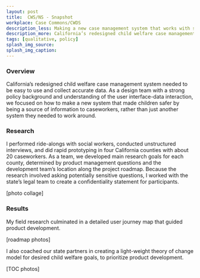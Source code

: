 ```yaml
---
layout: post
title:  CWS/NS - Snapshot
workplace: Case Commons/CWDS
description_less: Making a new case management system that works with social workers, instead of against them.
description_more: California’s redesigned child welfare case management system needed to be easy to use and collect accurate data. As a design team with a strong policy background and understanding of the user interface-data interaction, we focused on <strong>how to make a new system that made children safer by being a source of information to caseworkers, rather than just another system they needed to work around</strong>.
tags: [qualitative, policy]
splash_img_source: 
splash_img_caption: 
---
```


### Overview
California’s redesigned child welfare case management system needed to be easy to use and collect accurate data. As a design team with a strong policy background and understanding of the user interface-data interaction, we focused on how to make a new system that  made children safer by being a source of information to caseworkers, rather than just another system they needed to work around. 

### Research
I performed ride-alongs with social workers, conducted unstructured interviews, and did rapid prototyping in four California counties with about 20 caseworkers. As a team, we developed main research goals for each county, determined by product management questions and the development team’s location along the project roadmap. Because the research involved asking potentially sensitive questions, I worked with the state’s legal team to create a confidentiality statement for participants.

[photo collage]

### Results
My field research culminated in a detailed user journey map that guided product development.

[roadmap photos]

I also coached our state partners in creating a light-weight theory of change model for desired child welfare goals, to prioritize product development.

[TOC photos]
